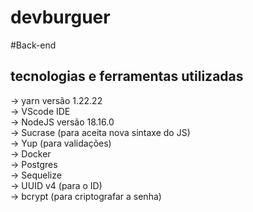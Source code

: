 # devburguer

#Back-end

## tecnologias e ferramentas utilizadas
-> yarn versão 1.22.22 <br>
-> VScode IDE <br>
-> NodeJS versão 18.16.0 <br>
-> Sucrase (para aceita nova sintaxe do JS) <br>
-> Yup (para validações) <br>
-> Docker <br>
-> Postgres <br>
-> Sequelize <br>
-> UUID v4 (para o ID) <br>
-> bcrypt (para criptografar a senha) <br>




